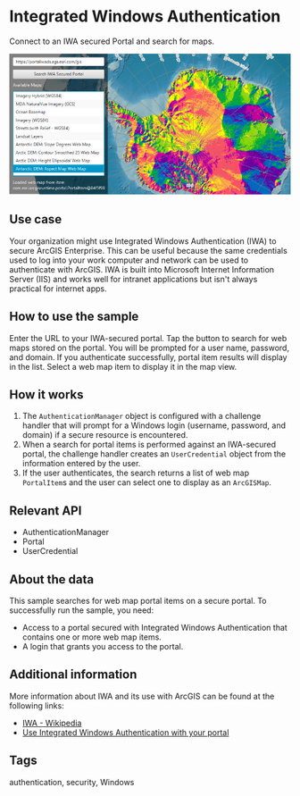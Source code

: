 # Integrated Windows Authentication

Connect to an IWA secured Portal and search for maps.

![Image of integrated windows authentication](IntegratedWindowsAuthentication.png)

## Use case

Your organization might use Integrated Windows Authentication (IWA) to secure ArcGIS Enterprise. This can be useful because the same credentials used to log into your work computer and network can be used to authenticate with ArcGIS. IWA is built into Microsoft Internet Information Server (IIS) and works well for intranet applications but isn't always practical for internet apps.

## How to use the sample

Enter the URL to your IWA-secured portal. Tap the button to search for web maps stored on the portal. You will be prompted for a user name, password, and domain. If you authenticate successfully, portal item results will display in the list. Select a web map item to display it in the map view.

## How it works

1. The `AuthenticationManager` object is configured with a challenge handler that will prompt for a Windows login (username, password, and domain) if a secure resource is encountered.
2. When a search for portal items is performed against an IWA-secured portal, the challenge handler creates an `UserCredential` object from the information entered by the user.
3. If the user authenticates, the search returns a list of web map `PortalItem`s and the user can select one to display as an `ArcGISMap`.

## Relevant API

* AuthenticationManager
* Portal
* UserCredential

## About the data

This sample searches for web map portal items on a secure portal. To successfully run the sample, you need:
 * Access to a portal secured with Integrated Windows Authentication that contains one or more web map items.
 * A login that grants you access to the portal.

## Additional information

More information about IWA and its use with ArcGIS can be found at the following links:
 * [IWA - Wikipedia](https://en.wikipedia.org/wiki/Integrated_Windows_Authentication)
 * [Use Integrated Windows Authentication with your portal](http://enterprise.arcgis.com/en/portal/latest/administer/windows/use-integrated-windows-authentication-with-your-portal.htm)

## Tags

authentication, security, Windows